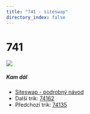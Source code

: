 ```yaml
---
title: "741 - siteswap"
directory_index: false
---
```


# 741

![](/animace/siteswap/741.gif)

##### Kam dál

- [Siteswap - podrobný návod](/siteswap.html "Podrobné vysvětlení siteswapů..")
- Další trik: [74162](74162.html "Siteswap 74162")
- Předchozí trik: [74135](74135.html "Siteswap 74135")

